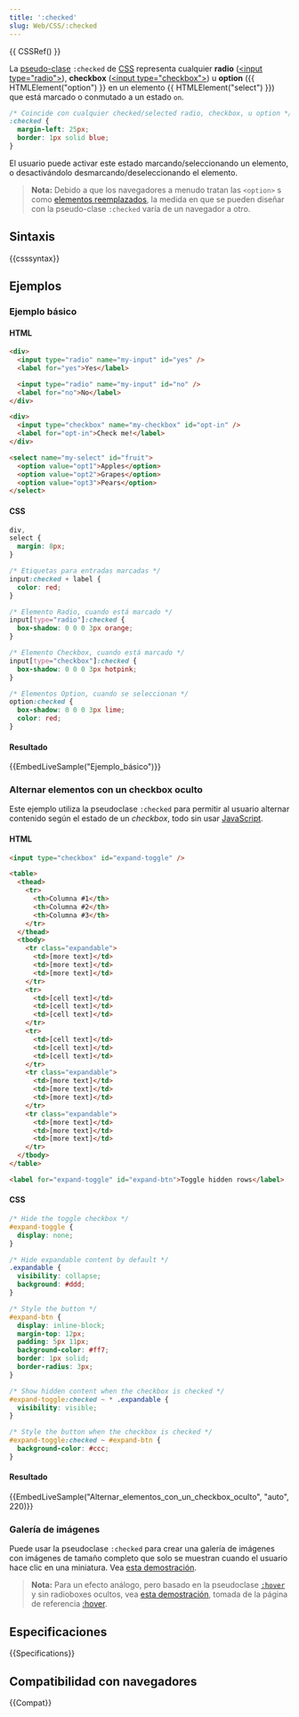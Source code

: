 ```yaml
---
title: ':checked'
slug: Web/CSS/:checked
---
```


{{ CSSRef() }}

La [pseudo-clase](/es/docs/Web/CSS/Pseudo-classes) `:checked` de [CSS](/es/docs/Web/CSS) representa cualquier **radio** ([\<input type="radio">](/es/docs/Web/HTML/Element/input/radio)), **checkbox** ([\<input type="checkbox">](/es/docs/Web/HTML/Element/input/checkbox)) u **option** ({{ HTMLElement("option") }} en un elemento {{ HTMLElement("select") }}) que está marcado o conmutado a un estado `on`.

```css
/* Coincide con cualquier checked/selected radio, checkbox, u option */
:checked {
  margin-left: 25px;
  border: 1px solid blue;
}
```

El usuario puede activar este estado marcando/seleccionando un elemento, o desactivándolo desmarcando/deseleccionando el elemento.

> **Nota:** Debido a que los navegadores a menudo tratan las `<option>` s como [elementos reemplazados](/es/docs/Web/CSS/Replaced_element), la medida en que se pueden diseñar con la pseudo-clase `:checked` varía de un navegador a otro.

## Sintaxis

{{csssyntax}}

## Ejemplos

### Ejemplo básico

#### HTML

```html
<div>
  <input type="radio" name="my-input" id="yes" />
  <label for="yes">Yes</label>

  <input type="radio" name="my-input" id="no" />
  <label for="no">No</label>
</div>

<div>
  <input type="checkbox" name="my-checkbox" id="opt-in" />
  <label for="opt-in">Check me!</label>
</div>

<select name="my-select" id="fruit">
  <option value="opt1">Apples</option>
  <option value="opt2">Grapes</option>
  <option value="opt3">Pears</option>
</select>
```

#### CSS

```css
div,
select {
  margin: 8px;
}

/* Etiquetas para entradas marcadas */
input:checked + label {
  color: red;
}

/* Elemento Radio, cuando está marcado */
input[type="radio"]:checked {
  box-shadow: 0 0 0 3px orange;
}

/* Elemento Checkbox, cuando está marcado */
input[type="checkbox"]:checked {
  box-shadow: 0 0 0 3px hotpink;
}

/* Elementos Option, cuando se seleccionan */
option:checked {
  box-shadow: 0 0 0 3px lime;
  color: red;
}
```

#### Resultado

{{EmbedLiveSample("Ejemplo_básico")}}

### Alternar elementos con un checkbox oculto

Este ejemplo utiliza la pseudoclase `:checked` para permitir al usuario alternar contenido según el estado de un _checkbox_, todo sin usar [JavaScript](/es/docs/Web/JavaScript).

#### HTML

```html
<input type="checkbox" id="expand-toggle" />

<table>
  <thead>
    <tr>
      <th>Columna #1</th>
      <th>Columna #2</th>
      <th>Columna #3</th>
    </tr>
  </thead>
  <tbody>
    <tr class="expandable">
      <td>[more text]</td>
      <td>[more text]</td>
      <td>[more text]</td>
    </tr>
    <tr>
      <td>[cell text]</td>
      <td>[cell text]</td>
      <td>[cell text]</td>
    </tr>
    <tr>
      <td>[cell text]</td>
      <td>[cell text]</td>
      <td>[cell text]</td>
    </tr>
    <tr class="expandable">
      <td>[more text]</td>
      <td>[more text]</td>
      <td>[more text]</td>
    </tr>
    <tr class="expandable">
      <td>[more text]</td>
      <td>[more text]</td>
      <td>[more text]</td>
    </tr>
  </tbody>
</table>

<label for="expand-toggle" id="expand-btn">Toggle hidden rows</label>
```

#### CSS

```css
/* Hide the toggle checkbox */
#expand-toggle {
  display: none;
}

/* Hide expandable content by default */
.expandable {
  visibility: collapse;
  background: #ddd;
}

/* Style the button */
#expand-btn {
  display: inline-block;
  margin-top: 12px;
  padding: 5px 11px;
  background-color: #ff7;
  border: 1px solid;
  border-radius: 3px;
}

/* Show hidden content when the checkbox is checked */
#expand-toggle:checked ~ * .expandable {
  visibility: visible;
}

/* Style the button when the checkbox is checked */
#expand-toggle:checked ~ #expand-btn {
  background-color: #ccc;
}
```

#### Resultado

{{EmbedLiveSample("Alternar_elementos_con_un_checkbox_oculto", "auto", 220)}}

### Galería de imágenes

Puede usar la pseudoclase `:checked` para crear una galería de imágenes con imágenes de tamaño completo que solo se muestran cuando el usuario hace clic en una miniatura. Vea [esta demostración](css-checked-gallery.zip).

> **Nota:** Para un efecto análogo, pero basado en la pseudoclase [`:hover`](/es/docs/CSS/:hover) y sin radioboxes ocultos, vea [esta demostración](css-gallery.zip), tomada de la página de referencia [:hover](/es/docs/CSS/:hover).

## Especificaciones

{{Specifications}}

## Compatibilidad con navegadores

{{Compat}}
